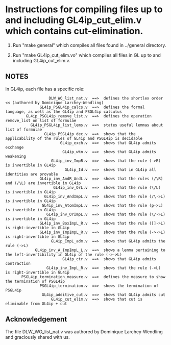 Instructions for compiling files up to and including GL4ip_cut_elim.v which contains cut-elimination.
=========================================================================================

1. Run "make general" which compiles all files found in ../general directory.

2. Run "make GL4ip_cut_elim.vo" which compiles all files in GL up to and including GL4ip_cut_elim.v.


NOTES
-----

In GL4ip, each file has a specific role:

                       DLW_WO_list_nat.v  ==>  defines the shortlex order << (authored by Dominique Larchey-Wendling)
                   GL4ip_PSGL4ip_calcs.v  ==>  defines the formal language, as well as the GL4ip and PSGL4ip calculus
             GL4ip_PSGL4ip_remove_list.v  ==>  defines the operation remove_list on list of formulae
               GL4ip_PSGL4ip_list_lems.v  ==>  states useful lemmas about list of formulae
                     GL4ip_PSGL4ip_dec.v  ==>  shows that the applicability of the rules of GL4ip and PSGL4ip is decidable
                            GL4ip_exch.v  ==>  shows that GL4ip admits exchange
                             GL4ip_wkn.v  ==>  shows that GL4ip admits weakening
                        GL4ip_inv_ImpR.v  ==>  shows that the rule (->R) is invertible in GL4ip
                              GL4ip_Id.v  ==>  shows that in GL4ip all identities are provable
                   GL4ip_inv_AndR_AndL.v  ==>  shows that the rules (/\R) and (/\L) are invertible in GL4ip
                         GL4ip_inv_OrL.v  ==>  shows that the rule (\/L) is invertible in GL4ip
                     GL4ip_inv_AndImpL.v  ==>  shows that the rule (/\->L) is invertible in GL4ip
                    GL4ip_inv_AtomImpL.v  ==>  shows that the rule (p->L) is invertible in GL4ip
                      GL4ip_inv_OrImpL.v  ==>  shows that the rule (\/->L) is invertible in GL4ip
                   GL4ip_inv_BoxImpL_R.v  ==>  shows that the rule ([]->L) is right-invertible in GL4ip
                   GL4ip_inv_ImpImpL_R.v  ==>  shows that the rule (->->L) is right-invertible in GL4ip
                        GL4ip_ImpL_adm.v  ==>  shows that GL4ip admits the rule (->L)
                 GL4ip_inv_A_ImpImpL_L.v  ==>  shows a lemma pertaining to the left-invertibility in GL4ip of the rule (->->L)
                             GL4ip_ctr.v  ==>  shows that GL4ip admits contraction
                      GL4ip_inv_ImpL_R.v  ==>  shows that the rule (->L) is right-invertible in GL4ip
           PSGL4ip_termination_measure.v  ==>  defines the measure to show the termination of PSGL4ip
                   PSGL4ip_termination.v  ==>  shows the termination of PSGL4ip
                    GL4ip_additive_cut.v  ==>  shows that GL4ip admits cut
                        GL4ip_cut_elim.v  ==>  shows that cut is eliminable from GL4ip + cut

Acknowledgement 
-----

The file DLW_WO_list_nat.v was authored by Dominique Larchey-Wendling and graciously shared with us.
